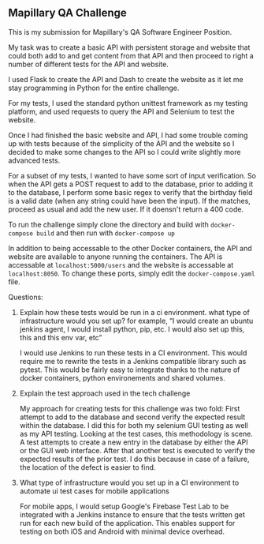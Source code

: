 ## Mapillary QA Challenge 

This is my submission for Mapillary's QA Software Engineer Position.

My task was to create a basic API with persistent storage and website that could both add to and get content from that API and then proceed to right a number of different tests for the API and website. 

I used Flask to create the API and Dash to create the website as it let me stay programming in Python for the entire challenge. 

For my tests, I used the standard python unittest framework as my testing platform, and used requests to query the API and Selenium to test the website. 

Once I had finished the basic website and API, I had some trouble coming up with tests because of the simplicity of the API and the website so I decided to make some changes to the API so I could write slightly more advanced tests. 

For a subset of my tests, I wanted to have some sort of input verification. So when the API gets a POST request to add to the database, prior to adding it to the database, I perform some basic regex to verify that the birthday field is a valid date (when any string could have been the input). If the matches, proceed as usual and add the new user. If it doensn't return a 400 code. 

To run the challenge simply clone the directory and build with `docker-compose build` and then run with `docker-compose up`

In addition to being accessable to the other Docker containers, the API and website are available to anyone running the containers. The API is accessable at `localhost:5000/users` and the website is accessable at `localhost:8050`. To change these ports, simply edit the `docker-compose.yaml` file. 


Questions:
1. Explain how these tests would be run in a ci environment. what type of infrastructure would you set up? for example, “I would create an ubuntu jenkins agent, I would install python, pip, etc. I would also set up this, this and this env var, etc”


    I would use Jenkins to run these tests in a CI environment. This would require me to rewrite the tests in a Jenkins compatible library such as pytest. This would be fairly easy to integrate thanks to the nature of docker containers, python environements and shared volumes. 
2. Explain the test approach used in the tech challenge 

    My approach for creating tests for this challenge was two fold: First attempt to add to the database and second verify the expected result within the database. I did this for both my selenium GUI testing as well as my API testing. Looking at the test cases, this methodology is scene. A test attempts to create a new entry in the database by either the API or the GUI web interface. After that another test is executed to verify the expected results of the prior test. I do this because in case of a failure, the location of the defect is easier to find. 

3. What type of infrastructure would you set up in a CI environment to automate ui test cases for mobile applications

    For mobile apps, I would setup Google's Firebase Test Lab to be integrated with a Jenkins instance to ensure that the tests written get run for each new build of the application. This enables support for testing on both iOS and Android with minimal device overhead.